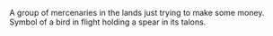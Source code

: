 A group of mercenaries in the lands just trying to make some money.
Symbol of a bird in flight holding a spear in its talons.